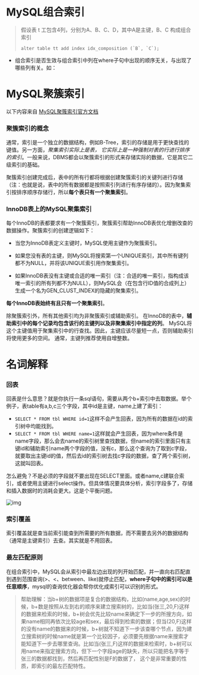 

# MySQL组合索引

>  假设表 t 工包含4列，分别为A、B、C、D，其中A是主键，B、C 构成组合索引
>
> ```alter table tt add index idx_composition (`B`, `C`);```

- 组合索引是否生效与组合索引中列在where子句中出现的顺序无关，与出现了哪些列有关。如：

# MySQL聚簇索引

以下内容来自 [MySQL聚簇索引官方文档](https://www.mysqltutorial.org/mysql-index/mysql-clustered-index/)

### 聚簇索引的概念

通常，索引是一个独立的数据结构，例如B-Tree，索引的存储是用于更快查找的键值。另一方面，*聚集索引实际上是表， 它实际上是一种强制对表的行进行排序的索引*。一般来说，DBMS都会以聚簇索引的形式来存储实际的数据，它是其它二级索引的基础。

聚簇索引创建完成后，表中的所有行都将根据创建聚簇索引的关键列进行存储（注：也就是说，表中的所有数据都是按照索引列进行有序存储的）。因为聚集索引按排序顺序存储行，所以**每个表只有一个聚集索引**。

### InnoDB表上的MySQL聚集索引

每个InnoDB的表都要求有一个聚簇索引，聚簇索引帮助InnoDB表优化增删改查的数据操作。聚簇索引的创建逻辑如下：

- 当您为InnoDB表定义主键时，MySQL使用主键作为聚簇索引。

- 如果您没有表的主键，则MySQL将搜索第一个UNIQUE索引，其中所有键列都不为NULL，并将该UNIQUE索引用作聚集索引。

- 如果InnoDB表没有主键或合适的唯一索引（注：合适的唯一索引，指构成该唯一索引的所有列都不为NULL），则MySQL会（在包含行ID值的合成列上）生成一个名为GEN_CLUST_INDEX的隐藏的聚集索引。

**每个InnoDB表始终有且只有一个聚集索引**。

除聚簇索引外，所有其他索引均为非聚簇索引或辅助索引。 在InnoDB的表中，**辅助索引中的每个记录均包含该行的主键列以及非聚集索引中指定的列**。 MySQL将这个主键值用于聚集索引中的行查找。因此，主键应该尽量短一点，否则辅助索引将使用更多的空间。 通常，主键列推荐使用自增整数。

# 名词解释

### 回表

回表是什么意思？就是你执行一条sql语句，需要从两个b+索引中去取数据。举个例子，表table有a,b,c三个字段，其中id是主键，name上建了索引：

- `SELECT * FROM tbl WHERE id=1`这样不会产生回表，因为所有的数据在id的索引树中均能找到。
- `SELECT * FROM tbl WHERE name=1`这样就会产生回表，因为where条件是name字段，那么会去name的索引树里查找数据，但name的索引里面只有主键id和辅助索引name两个字段的值，没有c，那么这个查询为了取到c字段，就要取出主键id的值，然后去id的索引树去找c字段的数据，查了两个索引树，这就叫回表。

怎么避免？不是必须的字段就不要出现在SELECT里面。或者name,c建联合索引，或者使用主键进行select操作。但具体情况要具体分析，索引字段多了，存储和插入数据时的消耗会更大。这是个平衡问题。

![img](https://img-blog.csdnimg.cn/20190710211159462.png)

### 索引覆盖

索引覆盖就是查当前索引能查到所需要的所有数据，而不需要去另外的数据结构（通常是主键索引）去查。其实就是不用回表。

### 最左匹配原则

在组合索引中，MySQL会从索引中最左边出现的列开始匹配，并一直向右匹配直到遇到范围查询(>、<、between、like)就停止匹配，**where子句中的索引可以是任意顺序**，mysql的查询优化器会帮你优化成索引可以识别的形式。
> 帮助理解：当b+树的数据项是复合的数据结构，比如(name,age,sex)的时候，b+数是按照从左到右的顺序来建立搜索树的，比如当(张三,20,F)这样的数据来检索的时候，b+树会优先比较name来确定下一步的所搜方向，如果name相同再依次比较age和sex，最后得到检索的数据；但当(20,F)这样的没有name的数据来的时候，b+树就不知道下一步该查哪个节点，因为建立搜索树的时候name就是第一个比较因子，必须要先根据name来搜索才能知道下一步去哪里查询。比如当(张三,F)这样的数据来检索时，b+树可以用name来指定搜索方向，但下一个字段age的缺失，所以只能把名字等于张三的数据都找到，然后再匹配性别是F的数据了， 这个是非常重要的性质，即索引的最左匹配特性。